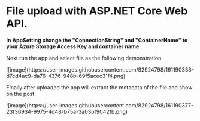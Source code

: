 # File upload with ASP.NET Core Web API.
<b> In AppSetting change the "ConnectionString" and "ContainerName" to your Azure Storage Access Key and container name </b>
  <p> Next run the app and select file as the following demonstration </P>
![image](https://user-images.githubusercontent.com/82924798/161190338-d7cd4ac9-da76-4376-948b-69f5acec31f4.png)
<P> Finally after uploaded the app will extract the metadata of the file and show on the post </P>
![image](https://user-images.githubusercontent.com/82924798/161190377-23f36934-9975-4d48-b75a-3a03bf9042fb.png)
